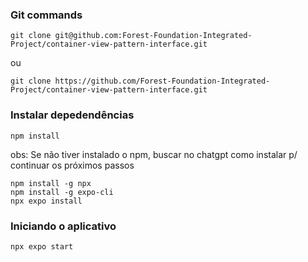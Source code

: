 ### Git commands 

```
git clone git@github.com:Forest-Foundation-Integrated-Project/container-view-pattern-interface.git
```

ou 

```
git clone https://github.com/Forest-Foundation-Integrated-Project/container-view-pattern-interface.git
```


### Instalar depedendências

```
npm install
```

obs: Se não tiver instalado o npm, buscar no chatgpt como instalar p/ continuar os próximos passos

```
npm install -g npx
npm install -g expo-cli
npx expo install

```

### Iniciando o aplicativo

```
npx expo start
```
